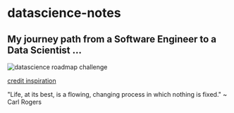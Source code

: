 # datascience-notes

## My journey path from a Software Engineer to a Data Scientist ...

![datascience roadmap challenge](https://miro.medium.com/max/1938/1*04Z4PnMs4YaHacS5CEBNng.png)

[credit inspiration](https://medium.com/@getpramod.r)

"Life, at its best, is a flowing, changing process in which nothing is fixed." ~ Carl Rogers
